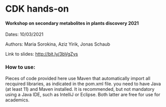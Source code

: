 # CDK hands-on
#### Workshop on secondary metabolites in plants discovery 2021

Dates: 10/03/2021

Authors: Maria Sorokina, Aziz Yirik, Jonas Schaub

Link to slides: http://bit.ly/3bVgZys

### How to use: 

Pieces of code provided here use Maven that automatically import all recquired libraries, as indicated in the pom.xml file. 
you need to have Java (at least 11) and Maven installed. It is recommended, but not mandatory using a Java IDE, such as IntelliJ or Eclipse. Both latter are free for use for academics. 
